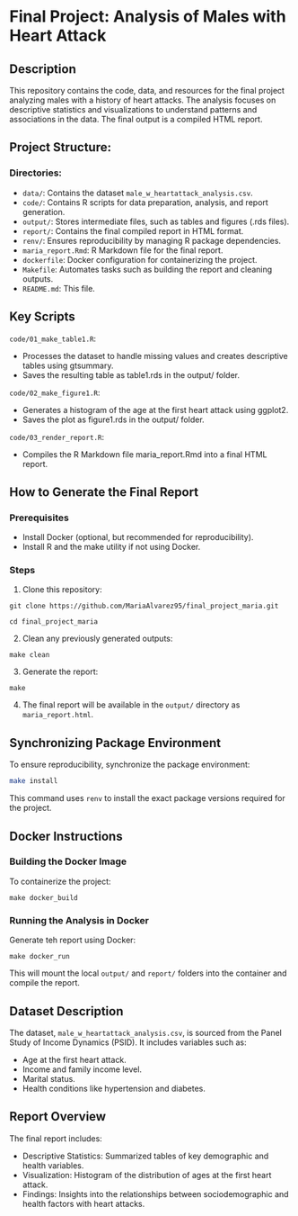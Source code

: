 # Final Project: Analysis of Males with Heart Attack

## Description
This repository contains the code, data, and resources for the final project analyzing males with a history of heart attacks. The analysis focuses on descriptive statistics and visualizations to understand patterns and associations in the data. The final output is a compiled HTML report.

## Project Structure:

### Directories:
- `data/`: Contains the dataset `male_w_heartattack_analysis.csv`.
- `code/`: Contains R scripts for data preparation, analysis, and report generation.
- `output/`: Stores intermediate files, such as tables and figures (.rds files).
- `report/`: Contains the final compiled report in HTML format. 
- `renv/`: Ensures reproducibility by managing R package dependencies.
- `maria_report.Rmd`: R Markdown file for the final report.
- `dockerfile`: Docker configuration for containerizing the project.
- `Makefile`: Automates tasks such as building the report and cleaning outputs.
- `README.md`: This file.

## Key Scripts

`code/01_make_table1.R`:

- Processes the dataset to handle missing values and creates descriptive tables using gtsummary.
- Saves the resulting table as table1.rds in the output/ folder.

`code/02_make_figure1.R`:

- Generates a histogram of the age at the first heart attack using ggplot2.
- Saves the plot as figure1.rds in the output/ folder.

`code/03_render_report.R`:

- Compiles the R Markdown file maria_report.Rmd into a final HTML report.

## How to Generate the Final Report

### Prerequisites
- Install Docker (optional, but recommended for reproducibility).
- Install R and the make utility if not using Docker.

### Steps

1. Clone this repository:

```
git clone https://github.com/MariaAlvarez95/final_project_maria.git
```
```
cd final_project_maria
```

2. Clean any previously generated outputs:
```
make clean
```

3. Generate the report:

```
make
```

4. The final report will be available in the `output/` directory as `maria_report.html`.


## Synchronizing Package Environment

To ensure reproducibility, synchronize the package environment:

```sh
make install
``` 
This command uses `renv` to install the exact package versions required for the project.

## Docker Instructions

### Building the Docker Image
To containerize the project:

```
make docker_build
```

### Running the Analysis in Docker
Generate teh report using Docker:

```
make docker_run
```
This will mount the local `output/` and `report/` folders into the container and compile the report.

## Dataset Description

The dataset, `male_w_heartattack_analysis.csv`, is sourced from the Panel Study of Income Dynamics (PSID). It includes variables such as:

- Age at the first heart attack.
- Income and family income level.
- Marital status.
- Health conditions like hypertension and diabetes.

## Report Overview
The final report includes:
- Descriptive Statistics: Summarized tables of key demographic and health variables.
- Visualization: Histogram of the distribution of ages at the first heart attack.
- Findings: Insights into the relationships between sociodemographic and health factors with heart attacks.

